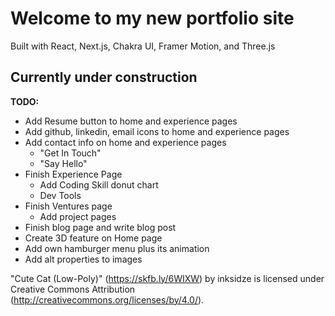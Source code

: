 # Welcome to my new portfolio site

Built with React, Next.js, Chakra UI, Framer Motion, and Three.js

## Currently under construction

**TODO:**

- Add Resume button to home and experience pages
- Add github, linkedin, email icons to home and experience pages
- Add contact info on home and experience pages
  - "Get In Touch"
  - "Say Hello"
- Finish Experience Page
  - Add Coding Skill donut chart
  - Dev Tools
- Finish Ventures page
  - Add project pages
- Finish blog page and write blog post
- Create 3D feature on Home page
- Add own hamburger menu plus its animation
- Add alt properties to images

"Cute Cat (Low-Poly)" (https://skfb.ly/6WIXW) by inksidze is licensed under Creative Commons Attribution (http://creativecommons.org/licenses/by/4.0/).
